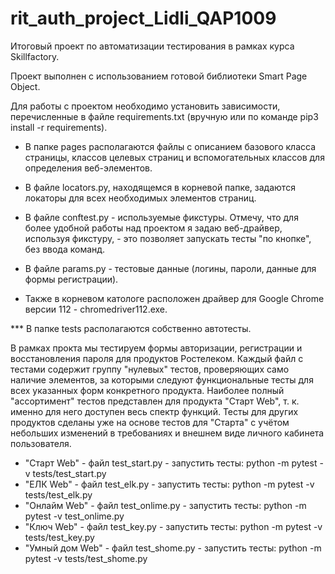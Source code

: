 # rit_auth_project_Lidli_QAP1009
 Итоговый проект по автоматизации тестирования в рамках курса Skillfactory.

Проект выполнен с использованием готовой библиотеки Smart Page Object.

Для работы с проектом необходимо установить зависимости, перечисленные в файле requirements.txt (вручную или по команде pip3 install -r requirements).

* В папке pages располагаются файлы с описанием базового класса страницы, классов целевых страниц и вспомогательных классов для определения веб-элементов.

* В файле locators.py, находящемся в корневой папке, задаются локаторы для всех необходимых элементов страниц.

* В файле conftest.py - используемые фикстуры. Отмечу, что для более удобной работы над проектом я задаю веб-драйвер, используя фикстуру, - это позволяет запускать тесты "по кнопке", без ввода команд.

* В файле params.py - тестовые данные (логины, пароли, данные для формы регистрации).

* Также в корневом катологе расположен драйвер для Google Chrome версии 112 - chromedriver112.exe.


*** В папке tests располагаются собственно автотесты.

В рамках прокта мы тестируем формы авторизации, регистрации и восстановления пароля для продуктов Ростелеком. Каждый файл с тестами содержит группу "нулевых" тестов, проверяющих само наличие элементов, за которыми следуют функциональные тесты для всех указанных форм конкретного продукта. 
Наиболее полный "ассортимент" тестов представлен для продукта "Старт Web", т. к. именно для него доступен весь спектр функций. Тесты для других продуктов сделаны уже на основе тестов для "Старта" с учётом небольших изменений в требованиях и внешнем виде личного кабинета пользователя.

* "Старт Web" - файл test_start.py - запустить тесты: python -m pytest -v tests/test_start.py
* "ЕЛК Web" - файл test_elk.py - запустить тесты: python -m pytest -v tests/test_elk.py
* "Онлайм Web" - файл test_onlime.py - запустить тесты: python -m pytest -v test_onlime.py
* "Ключ Web" - файл test_key.py - запустить тесты: python -m pytest -v tests/test_key.py
* "Умный дом Web" - файл test_shome.py - запустить тесты: python -m pytest -v tests/test_shome.py
